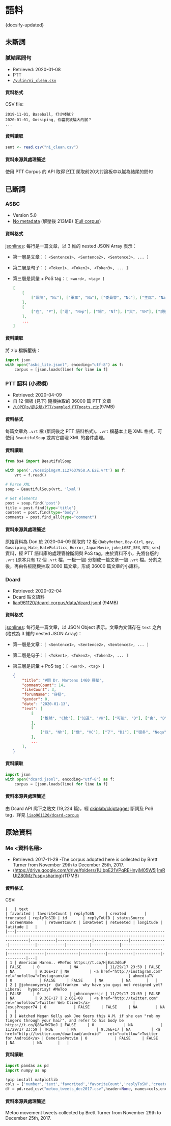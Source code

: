 語料
==============================

{docsify-updated}


未斷詞
------------------------------

### 膩結尾問句

- Retrieved: 2020-01-08
- PTT
- [`/yulin/ni_clean.csv`](https://docs.google.com/spreadsheets/d/1CNeF5teGTyzWW8nL-xvYYF4mPHNaAzKotByQNVWZg2I/edit?usp=sharing)

#### 資料格式

CSV file:

```csv
2019-11-01, Baseball, 打少棒膩？
2020-01-01, Gossiping, 你當我被騙大的膩？ 
...
```

#### 資料讀取

```R
sent <- read.csv("ni_clean.csv")
```

#### 資料來源與處理簡述

使用 PTT Corpus 的 API 取得 [PTT](https://www.ptt.cc/bbs/hotboards.html) 爬取前20大討論板中以膩為結尾的問句



已斷詞
------------------------------


### ASBC

- Version 5.0
- [No metadata](https://drive.google.com/file/d/1rPj_cLwAwnIMZvHSA9ejCgQHJPev6SRQ) (解壓後 213MB)
([Full corpus](https://drive.google.com/file/d/1yIdtvMu8vMpwhgTl9zRTL1Dj8feKEv-G)) 

#### 資料格式

[jsonlines](http://jsonlines.org): 每行是一篇文章，以 3 維的 nested JSON Array 表示：

- 第一層是文章：`[ <Sentence1>, <Sentence2>, <Sentence3>, ... ]`
- 第二層是句子：`[ <Token1>, <Token2>, <Token3>, ... ]`
- 第三層是詞彙 + PoS tag：`[ <word>, <tag> ]` 

	```json
	[
		[
			["眾院", "Nc"], ["軍事", "Na"], ["委員會", "Nc"], ["主席", "Na"], ["亞斯平", "Nb"], ["說", "VE"], ["，", "COMMACATEGORY"]
		], 
		[
			["在", "P"], ["這", "Nep"], ["場", "Nf"], ["大", "VH"], ["規模", "Na"], ["空中", "Nc"], ["攻擊", "Nv"], ["行動", "Na"], ["中", "Ng"], ["，", "COMMACATEGORY"]
		], 
		...
	]
	```
	
#### 資料讀取

將 zip 檔解壓後：
```python
import json
with open("asbc_lite.jsonl", encoding="utf-8") as f:
	corpus = [json.loads(line) for line in f]
```


### PTT 語料 (小規模)

- Retrieved: 2020-04-09
- 自 12 個板 (見下) 隨機抽取的 36000 篇 PTT 文章
- [`/LOPERs/廖永賦/PTT/sampled_PTTposts.zip`](https://drive.google.com/file/d/1iCkEOdIL02yAiY1DVOHj5fLHqaOoODzI)(97MB)


#### 資料格式

每篇文章為 `.vrt` 檔 (斷詞後之 PTT 語料格式)。`.vrt` 檔基本上是 XML 格式，可使用 `BeautifulSoup` 或其它處理 XML 的套件處理。


#### 資料讀取

```python
from bs4 import BeautifulSoup

with open('./Gossiping/M.1127637958.A.E2E.vrt') as f:
	vrt = f.read()

# Parse XML
soup = BeautifulSoup(vrt, 'lxml')

# Get elements
post = soup.find('post')
title = post.find(type='title')
content = post.find(type='body')
comments = post.find_all(type="comment")
```


#### 資料來源與處理簡述

原始資料為 Don 於 2020-04-09 爬取的 12 板 (`BabyMother`, `Boy-Girl`, `gay`, `Gossiping`, `Hate`, `HatePolitics`, `Horror`, `JapanMovie`, `joke`,`LGBT_SEX`, `NTU`, `sex`) 資料，經 PTT 語料庫的處理管線斷詞與 PoS tag。由於資料不小，先將各版的 `.vrt` (原本只有 12 個 `.vrt` 檔，一板一個) 分割成一篇文章一個 `.vrt` 檔。分割之後，再由各板隨機抽取 3000 篇文章，形成 36000 篇文章的小語料。




### Dcard

- Retrieved: 2020-02-04
- Dcard 貼文語料
- [liao961120/dcard-corpus/data/dcard.jsonl](https://github.com/liao961120/dcard-corpus/tree/master/data/dcard.jsonl) (94MB)


#### 資料格式

[jsonlines](http://jsonlines.org): 每行是一篇文章，以 JSON Object 表示。文章內文儲存在 `text` 之內 (格式為 3 維的 nested JSON Array)：

- 第一層是文章：`[ <Sentence1>, <Sentence2>, <Sentence3>, ... ]`
- 第二層是句子：`[ <Token1>, <Token2>, <Token3>, ... ]`
- 第三層是詞彙 + PoS tag：`[ <word>, <tag> ]` 

	```json
	{
		"title": "#問 Dr. Martens 1460 鞋墊", 
		"commentCount": 14, 
		"likeCount": 3, 
		"forumName": "穿搭", 
		"gender": 0, 
		"date": "2020-01-13",
		"text": [
			[
				["雖然", "Cbb"], ["知道", "VK"], ["可能", "D"], ["會", "D"], ["被", "P"], ...
			],
			[
				["我", "Nh"], ["做", "VC"], ["了", "Di"], ["很多", "Neqa"], ["功課", "Na"], ...
			],
			...
		],
	}
	```

#### 資料讀取

```python
import json
with open("dcard.jsonl", encoding="utf-8") as f:
	corpus = [json.loads(line) for line in f]
```


#### 資料來源與處理簡述

由 Dcard API 爬下之貼文 (19,224 篇)，經 [ckiplab/ckiptagger](https://github.com/ckiplab/ckiptagger) 斷詞及 PoS tag，詳見 [`liao961120/dcard-corpus`](https://github.com/liao961120/dcard-corpus)


原始資料
-------------------
### Me <資料名稱>

- Retrieved: 2017-11-29
-The corpus adopted here is collected by Brett Turner from November 29th to December 25th, 2017.
- (https://drive.google.com/drive/folders/1UIbpE21VPqREHnyjM05W5j1mRUtZ80Mz?usp=sharing)(117MB)

#### 資料格式

CSV:

```CSV
|   | text                                                                                                                                            | favorited | favoriteCount | replyToSN     | created        | truncated | replyToSID | id       | replyToUID | statusSource                                                                           | screenName     | retweetCount | isRetweet | retweeted | longitude | latitude |   |
|---|-------------------------------------------------------------------------------------------------------------------------------------------------|-----------|---------------|---------------|----------------|-----------|------------|----------|------------|----------------------------------------------------------------------------------------|----------------|--------------|-----------|-----------|-----------|----------|---|
| 1 | American Harem.. #MeToo https://t.co/HjExLJdGuF                                                                                                 | FALSE     | 0             | NA            | 11/29/17 23:59 | FALSE     | NA         | 9.36E+17 | NA         | <a href="http://instagram.com"   rel="nofollow">Instagram</a>                          | ahmediaTV      | 0            | FALSE     | FALSE     | NA        | NA       |   |
| 2 | @johnconyersjr  @alfranken  why have you guys not resigned yet? Liberal   hypocrisy! #MeToo                                                     | FALSE     | 0             | johnconyersjr | 11/29/17 23:59 | FALSE     | NA         | 9.36E+17 | 2.66E+08   | <a href="http://twitter.com"   rel="nofollow">Twitter Web Client</a>                   | JesusPrepper74 | 0            | FALSE     | FALSE     | NA        | NA       |   |
| 3 | Watched Megan Kelly ask Joe Keery this A.M. if she can "rub my   fingers through your hair", and refer to his body be   https://t.co/Q86wfW7DeJ | FALSE     | 0             | NA            | 11/29/17 23:59 | TRUE      | NA         | 9.36E+17 | NA         | <a href="http://twitter.com/download/android"   rel="nofollow">Twitter for Android</a> | DemerisePotvin | 0            | FALSE     | FALSE     | NA        | NA       |   |
```

#### 資料讀取

```python
import pandas as pd  
import numpy as np

!pip install matplotlib
cols = ['number','text','favorited','favoriteCount','replyToSN','created','truncated','replyToSID','id','replyToUID','statusSource','screenName','retweetCount','isRetweet','retweeted','longitude','latitude']
df = pd.read_csv("metoo_tweets_dec2017.csv",header=None, names=cols,encoding = 'unicode_escape')

```

#### 資料來源與處理簡述

Metoo movement tweets collected by Brett Turner from November 29th to December 25th, 2017.
